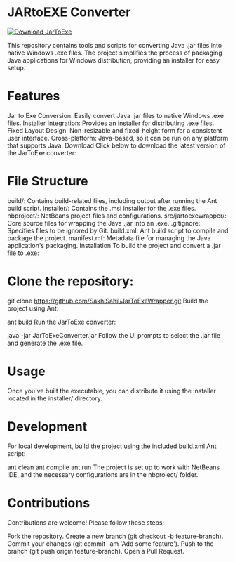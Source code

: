 # JARtoEXE Converter

[![Download JarToExe](https://img.shields.io/badge/Download-JarToExe-blue.svg?style=for-the-badge&logo=windows&logoColor=white)](https://github.com/SakhiSahil/JarToExeWrapper/raw/refs/heads/main/installer/JARtoEXE-1.3.7.msi)


This repository contains tools and scripts for converting Java .jar files into native Windows .exe files. The project simplifies the process of packaging Java applications for Windows distribution, providing an installer for easy setup.

# Features
Jar to Exe Conversion: Easily convert Java .jar files to native Windows .exe files.
Installer Integration: Provides an installer for distributing .exe files.
Fixed Layout Design: Non-resizable and fixed-height form for a consistent user interface.
Cross-platform: Java-based, so it can be run on any platform that supports Java.
Download
Click below to download the latest version of the JarToExe converter:


# File Structure
build/: Contains build-related files, including output after running the Ant build script.
installer/: Contains the .msi installer for the .exe files.
nbproject/: NetBeans project files and configurations.
src/jartoexewrapper/: Core source files for wrapping the Java .jar into an .exe.
.gitignore: Specifies files to be ignored by Git.
build.xml: Ant build script to compile and package the project.
manifest.mf: Metadata file for managing the Java application's packaging.
Installation
To build the project and convert a .jar file to .exe:

# Clone the repository:

git clone https://github.com/SakhiSahil/JarToExeWrapper.git
Build the project using Ant:

ant build
Run the JarToExe converter:

java -jar JarToExeConverter.jar
Follow the UI prompts to select the .jar file and generate the .exe file.

# Usage
Once you’ve built the executable, you can distribute it using the installer located in the installer/ directory.

# Development
For local development, build the project using the included build.xml Ant script:

ant clean
ant compile
ant run
The project is set up to work with NetBeans IDE, and the necessary configurations are in the nbproject/ folder.

# Contributions
Contributions are welcome! Please follow these steps:

Fork the repository.
Create a new branch (git checkout -b feature-branch).
Commit your changes (git commit -am 'Add some feature').
Push to the branch (git push origin feature-branch).
Open a Pull Request.

